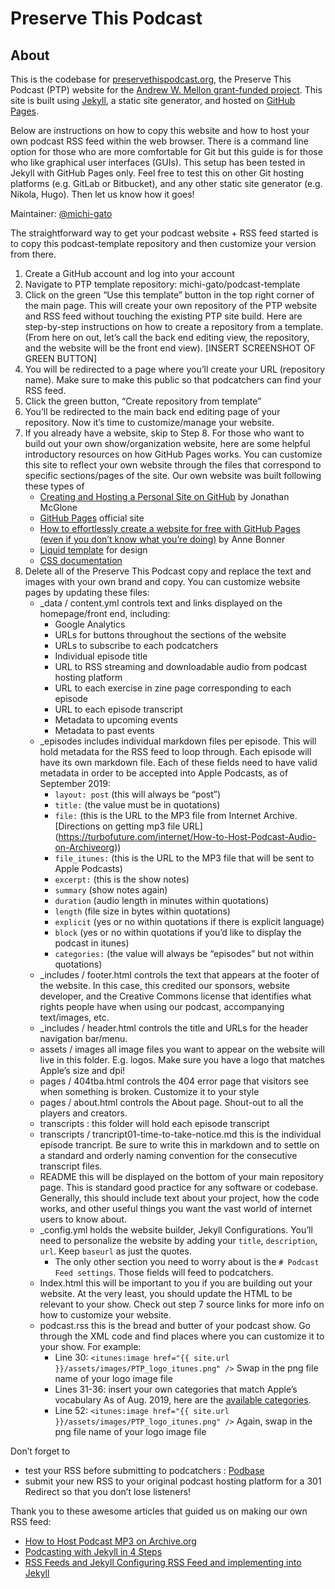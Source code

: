 # Preserve This Podcast

## About
This is the codebase for [preservethispodcast.org](http://preservethispodcast.org/), the Preserve This Podcast (PTP) website for the [Andrew W. Mellon grant-funded project](https://mellon.org/grants/grants-database/grants/new-york-metropolitan-reference-research-library-agency/1711-05080/). This site is built using [Jekyll](https://jekyllrb.com/), a static site generator, and hosted on [GitHub Pages](https://pages.github.com/). 

Below are instructions on how to copy this website and how to host your own podcast RSS feed within the web browser. There is a command line option for those who are more comfortable for Git but this guide is for those who like graphical user interfaces (GUIs). This setup has been tested in Jekyll with GitHub Pages only. Feel free to test this on other Git hosting platforms (e.g. GitLab or Bitbucket), and any other static site generator (e.g. Nikola, Hugo). Then let us know how it goes!

Maintainer: [@michi-gato](https://github.com/michi-gato)
 
The straightforward way to get your podcast website + RSS feed started is to copy this podcast-template repository and then customize your version from there. 
1. Create a GitHub account and log into your account
2. Navigate to PTP template repository: michi-gato/podcast-template
3. Click on the green “Use this template” button in the top right corner of the main page. This will create your own repository of the PTP website and RSS feed without touching the existing PTP site build. Here are step-by-step instructions on how to create a repository from a template. (From here on out, let’s call the back end editing view, the repository, and the website will be the front end view).
[INSERT SCREENSHOT OF GREEN BUTTON]
4. You will be redirected to a page where you’ll create your URL (repository name). Make sure to make this public so that podcatchers can find your RSS feed.
5. Click the green button, “Create repository from template”
6. You’ll be redirected to the main back end editing page of your repository. Now it’s time to customize/manage your website. 
7. If you already have a website, skip to Step 8. For those who want to build out your own show/organization website, here are some helpful introductory resources on how GitHub Pages works. You can customize this site to reflect your own website through  the files that correspond to specific sections/pages of the site. Our own website was built following these types of 
   * [Creating and Hosting a Personal Site on GitHub](http://jmcglone.com/guides/github-pages/) by Jonathan McGlone
   * [GitHub Pages](https://pages.github.com/) official site
   * [How to effortlessly create a website for free with GitHub Pages (even if you don’t know what you’re doing)](https://towardsdatascience.com/how-to-create-a-free-github-pages-website-53743d7524e1) by Anne Bonner
   * [Liquid template](https://shopify.github.io/liquid/) for design
   * [CSS documentation](https://bulma.io/documentation/)
8. Delete all of the Preserve This Podcast copy and replace the text and images with your own brand and copy. You can customize website pages by updating these files:
   * _data / content.yml controls text and links displayed on the homepage/front end, including:
      * Google Analytics
      * URLs for buttons throughout the sections of the website
      * URLs to subscribe to each podcatchers
      * Individual episode title
      * URL to RSS streaming and downloadable audio from podcast hosting platform
      * URL to each exercise in zine page corresponding to each episode
      * URL to each episode transcript
      * Metadata to upcoming events
      * Metadata to past events
   * _episodes includes individual markdown files per episode. This will hold metadata for the RSS feed to loop through. Each episode will have its own markdown file. Each of these fields need to have valid metadata in order to be accepted into Apple Podcasts, as of September 2019:
      * `layout: post` (this will always be “post”)
      * `title:` (the value must be in quotations)
      * `file:` (this is the URL to the MP3 file from Internet Archive. [Directions on getting mp3 file URL] (https://turbofuture.com/internet/How-to-Host-Podcast-Audio-on-Archiveorg))
      * `file_itunes:` (this is the URL to the MP3 file that will be sent to Apple Podcasts)
      * `excerpt:` (this is the show notes)
      * `summary` (show notes again)
      * `duration` (audio length in minutes within quotations)
      * `length` (file size in bytes within quotations)
      * `explicit` (yes or no within quotations if there is explicit language)
      * `block` (yes or no within quotations if you’d like to display the podcast in itunes)
      * `categories:` (the value will always be “episodes” but not within quotations)
   * _includes / footer.html controls the text that appears at the footer of the website. In this case, this credited our sponsors, website developer, and the Creative Commons license that identifies what rights people have when using our podcast, accompanying text/images, etc. 
   * _includes / header.html controls the title and URLs for the header navigation bar/menu.
   * assets / images all image files you want to appear on the website will live in this folder. E.g. logos. Make sure you have a logo that matches Apple’s size and dpi!
   * pages / 404tba.html controls the 404 error page that visitors see when something is broken. Customize it to your style 
   * pages / about.html controls the About page. Shout-out to all the players and creators.
   * transcripts : this folder will hold each episode transcript 
   * transcripts / trancript01-time-to-take-notice.md this is the individual episode trancript. Be sure to write this in markdown and to settle on a standard and orderly naming convention for the consecutive transcript files.
   * README this will be displayed on the bottom of your main repository page. This is standard good practice for any software or codebase. Generally, this should include text about your project, how the code works, and other useful things you want the vast world of internet users to know about.
   * _config.yml holds the website builder, Jekyll Configurations. You’ll need to personalize the website by adding your `title`, `description`, `url`. Keep `baseurl` as just the quotes.
      * The only other section you need to worry about is the `# Podcast Feed settings`. Those fields will feed to podcatchers.
   * Index.html this will be important to you if you are building out your website. At the very least, you should update the HTML to be relevant to your show. Check out step 7 source links for more info on how to customize your website.
   * podcast.rss this is the bread and butter of your podcast show. Go through the XML code and find places where you can customize it to your show. For example:
      * Line 30: `<itunes:image href="{{ site.url }}/assets/images/PTP_logo_itunes.png" />` Swap in the png file name of your logo image file
      * Lines 31-36: insert your own categories that match Apple’s vocabulary As of Aug. 2019, here are the [available categories](https://9to5mac.com/2019/08/01/apple-podcasts-categories/).
      * Line 52: `<itunes:image href="{{ site.url }}/assets/images/PTP_logo_itunes.png" />` Again, swap in the png file name of your logo image file

Don’t forget to
   * test your RSS before submitting to podcatchers : [Podbase](https://podba.se/validate/)
   * submit your new RSS to your original podcast hosting platform for a 301 Redirect so that you don’t lose listeners!

Thank you to these awesome articles that guided us on making our own RSS feed:
   * [How to Host Podcast MP3 on Archive.org](https://9to5mac.com/2019/08/01/apple-podcasts-categories/)
   * [Podcasting with Jekyll in 4 Steps](https://dyscribe.com/en/podcasting/podcasting-with-jekyll-in-4-steps.html)
   * [RSS Feeds and Jekyll Configuring RSS Feed and implementing into Jekyll](https://www.johnvincent.io/jekyll/rss-feed-with-jekyll/)
